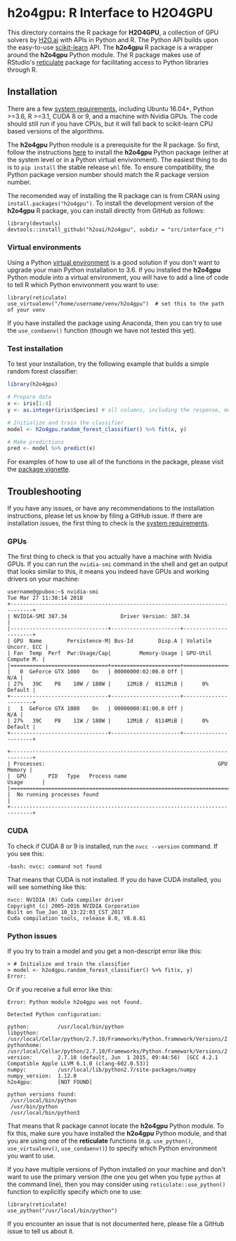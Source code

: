 # h2o4gpu: R Interface to H2O4GPU

This directory contains the R package for **H2O4GPU**, a collection of GPU solvers by [H2O.ai](https://www.h2o.ai/) with APIs in Python and R.  The Python API builds upon the easy-to-use [scikit-learn](http://scikit-learn.org) API.  The **h2o4gpu** R package is a wrapper around the **h2o4gpu** Python module.  The R package makes use of RStudio's [reticulate](https://rstudio.github.io/reticulate/) package for facilitating access to Python libraries through R.

## Installation

There are a few [system requirements](https://github.com/h2oai/h2o4gpu#requirements), including Ubuntu 16.04+, Python >=3.6, R >=3.1, CUDA 8 or 9, and a machine with Nvidia GPUs.  The code should still run if you have CPUs, but it will fall back to scikit-learn CPU based versions of the algorithms.

The **h2o4gpu** Python module is a prerequisite for the R package. So first, follow the instructions [here](https://github.com/h2oai/h2o4gpu#user-installation) to install the **h2o4gpu** Python package (either at the system level or in a Python virtual envivonment). The easiest thing to do is to `pip install` the stable release `whl` file. To ensure compatibility, the Python package version number should match the R package version number. 

The recomended way of installing the R package can is from CRAN using `install.packages("h2o4gpu")`. To install the development version of the **h2o4gpu** R package, you can install directly from GitHub as follows:

```{r, eval = FALSE}
library(devtools)
devtools::install_github("h2oai/h2o4gpu", subdir = "src/interface_r")
```


### Virtual environments

Using a Python [virtual environment](https://packaging.python.org/tutorials/installing-packages/#creating-virtual-environments) is a good solution if you don't want to upgrade your main Python installation to 3.6.  If you installed the **h2o4gpu** Python module into a virtual environment, you will have to add a line of code to tell R which Python envivonment you want to use:

```{r, eval = FALSE}
library(reticulate)
use_virtualenv("/home/username/venv/h2o4gpu")  # set this to the path of your venv
```
If you have installed the package using Anaconda, then you can try to use the `use_condaenv()` function (though we have not tested this yet).

### Test installation

To test your installation, try the following example that builds a simple random forest classifier:

``` r
library(h2o4gpu)

# Prepare data
x <- iris[1:4]
y <- as.integer(iris$Species) # all columns, including the response, must be numeric

# Initialize and train the classifier
model <- h2o4gpu.random_forest_classifier() %>% fit(x, y)

# Make predictions
pred <- model %>% predict(x)
```

For examples of how to use all of the functions in the package, please visit the [package vignette](https://cran.r-project.org/web/packages/h2o4gpu/vignettes/getting_started.html).


## Troubleshooting

If you have any issues, or have any recommendations to the installation instructions, please let us know by filing a GitHub issue.  If there are installation issues, the first thing to check is the [system requirements](https://github.com/h2oai/h2o4gpu#requirements).


### GPUs

The first thing to check is that you actually have a machine with Nvidia GPUs.  If you can run the `nvidia-smi` command in the shell and get an output that looks similar to this, it means you indeed have GPUs and working drivers on your machine:

```
username@gpubox:~$ nvidia-smi
Tue Mar 27 11:38:14 2018
+-----------------------------------------------------------------------------+
| NVIDIA-SMI 387.34                 Driver Version: 387.34                    |
|-------------------------------+----------------------+----------------------+
| GPU  Name        Persistence-M| Bus-Id        Disp.A | Volatile Uncorr. ECC |
| Fan  Temp  Perf  Pwr:Usage/Cap|         Memory-Usage | GPU-Util  Compute M. |
|===============================+======================+======================|
|   0  GeForce GTX 1080    On   | 00000000:02:00.0 Off |                  N/A |
| 27%   39C    P8    10W / 180W |     12MiB /  8112MiB |      0%      Default |
+-------------------------------+----------------------+----------------------+
|   1  GeForce GTX 1080    On   | 00000000:81:00.0 Off |                  N/A |
| 27%   39C    P8    11W / 180W |     12MiB /  8114MiB |      0%      Default |
+-------------------------------+----------------------+----------------------+

+-----------------------------------------------------------------------------+
| Processes:                                                       GPU Memory |
|  GPU       PID   Type   Process name                             Usage      |
|=============================================================================|
|  No running processes found                                                 |
+-----------------------------------------------------------------------------+
```



### CUDA 

To check if CUDA 8 or 9 is installed, run the `nvcc --version` command.  If you see this:

```
-bash: nvcc: command not found
```
That means that CUDA is not installed.  If you do have CUDA installed, you will see something like this:

```
nvcc: NVIDIA (R) Cuda compiler driver
Copyright (c) 2005-2016 NVIDIA Corporation
Built on Tue_Jan_10_13:22:03_CST_2017
Cuda compilation tools, release 8.0, V8.0.61
```


### Python issues

If you try to train a model and you get a non-descript error like this:

```
> # Initialize and train the classifier
> model <- h2o4gpu.random_forest_classifier() %>% fit(x, y)
Error: 
```

Or if you receive a full error like this:

```
Error: Python module h2o4gpu was not found.

Detected Python configuration:

python:         /usr/local/bin/python
libpython:      /usr/local/Cellar/python/2.7.10/Frameworks/Python.framework/Versions/2.7/lib/python2.7/config/libpython2.7.dylib
pythonhome:     /usr/local/Cellar/python/2.7.10/Frameworks/Python.framework/Versions/2.7:/usr/local/Cellar/python/2.7.10/Frameworks/Python.framework/Versions/2.7
version:        2.7.10 (default, Jun  1 2015, 09:44:56)  [GCC 4.2.1 Compatible Apple LLVM 6.1.0 (clang-602.0.53)]
numpy:          /usr/local/lib/python2.7/site-packages/numpy
numpy_version:  1.12.0
h2o4gpu:        [NOT FOUND]

python versions found: 
 /usr/local/bin/python
 /usr/bin/python
 /usr/local/bin/python3
```

That means that R package cannot locate the **h2o4gpu** Python module.  To fix this, make sure you have installed the **h2o4gpu** Python module, and that you are using one of the **reticulate** functions (e.g. `use_python()`, `use_virtualenv()`, `use_condaenv()`) to specify which Python environment you want to use.

If you have multiple versions of Python installed on your machine and don't want to use the primary version (the one you get when you type `python` at the command line), then you may consider using `reticulate::use_python()` function to explicitly specify which one to use:

```
library(reticulate)
use_python("/usr/local/bin/python")
```

If you encounter an issue that is not documented here, please file a GitHub issue to tell us about it.
